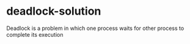# deadlock-solution
Deadlock is a problem in which one process waits for other process to complete its execution
